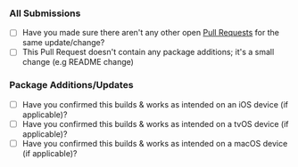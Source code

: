 ### All Submissions

* [ ] Have you made sure there aren't any other open [Pull Requests](https://github.com/ProcursusTeam/Procursus/pulls) for the same update/change?
* [ ] This Pull Request doesn't contain any package additions; it's a small change (e.g README change)

### Package Additions/Updates

* [ ] Have you confirmed this builds & works as intended on an iOS device (if applicable)?
* [ ] Have you confirmed this builds & works as intended on a tvOS device (if applicable)?
* [ ] Have you confirmed this builds & works as intended on a macOS device (if applicable)?
